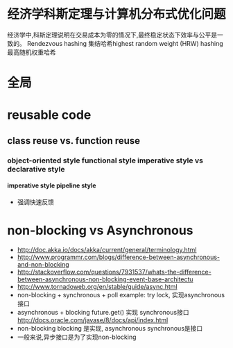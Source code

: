 # 经济学科斯定理与计算机分布式优化问题
经济学中,科斯定理说明在交易成本为零的情况下,最终稳定状态下效率与公平是一致的。
Rendezvous hashing 集结哈希highest random weight (HRW) hashing最高随机权重哈希

# 全局

# reusable code
## class reuse vs. function reuse
### object-oriented style functional style imperative style vs declarative style
#### imperative style pipeline style
 * 强调快速反馈
# non-blocking vs Asynchronous
 * http://doc.akka.io/docs/akka/current/general/terminology.html
 * http://www.programmr.com/blogs/difference-between-asynchronous-and-non-blocking
 * http://stackoverflow.com/questions/7931537/whats-the-difference-between-asynchronous-non-blocking-event-base-architectu
 * http://www.tornadoweb.org/en/stable/guide/async.html
 * non-blocking + synchronous + poll example: try lock, 实现asynchronous接口
 * asynchronous + blocking future.get() 实现 synchronous接口 http://docs.oracle.com/javase/8/docs/api/index.html
 * non-blocking blocking 是实现, asynchronous synchronous是接口
 * 一般来说,异步接口是为了实现non-blocking